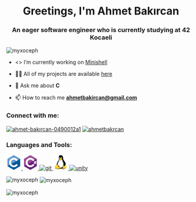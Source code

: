 <h1 align="center">Greetings, I'm Ahmet Bakırcan</h1>

<h3 align="center">An eager software engineer who is currently studying at 42 Kocaeli</h3>


<p align="left"> <img src="https://komarev.com/ghpvc/?username=myxoceph&label=Profile%20views&color=0e75b6&style=flat" alt="myxoceph" /> </p>

- <\> I’m currently working on [Minishell](https://github.com/Myxoceph/Minishell)

- 👨‍💻 All of my projects are available [here](https://github.com/Myxoceph?tab=repositories)

- 💬 Ask me about **C**

- 📫 How to reach me **ahmetbakircan@gmail.com**

<h3 align="left">Connect with me:</h3>
<p align="left">
<a href="https://linkedin.com/in/ahmet-bakırcan-0490012a1" target="blank"><img align="center" src="https://raw.githubusercontent.com/rahuldkjain/github-profile-readme-generator/master/src/images/icons/Social/linked-in-alt.svg" alt="ahmet-bakırcan-0490012a1" height="30" width="40" /></a>
<a href="https://instagram.com/ahmetbakrcan" target="blank"><img align="center" src="https://raw.githubusercontent.com/rahuldkjain/github-profile-readme-generator/master/src/images/icons/Social/instagram.svg" alt="ahmetbakrcan" height="30" width="40" /></a>
</p>

<h3 align="left">Languages and Tools:</h3>
<p align="left"> <a href="https://www.cprogramming.com/" target="_blank" rel="noreferrer"> <img src="https://raw.githubusercontent.com/devicons/devicon/master/icons/c/c-original.svg" alt="c" width="40" height="40"/> </a> <a href="https://www.w3schools.com/cs/" target="_blank" rel="noreferrer"> <img src="https://raw.githubusercontent.com/devicons/devicon/master/icons/csharp/csharp-original.svg" alt="csharp" width="40" height="40"/> </a> <a href="https://git-scm.com/" target="_blank" rel="noreferrer"> <img src="https://www.vectorlogo.zone/logos/git-scm/git-scm-icon.svg" alt="git" width="40" height="40"/> </a> <a href="https://www.linux.org/" target="_blank" rel="noreferrer"> <img src="https://raw.githubusercontent.com/devicons/devicon/master/icons/linux/linux-original.svg" alt="linux" width="40" height="40"/> </a> <a href="https://unity.com/" target="_blank" rel="noreferrer"> <img src="https://www.vectorlogo.zone/logos/unity3d/unity3d-icon.svg" alt="unity" width="40" height="40"/> </a> </p>

<p><img align="left" src="https://github-readme-stats.vercel.app/api/top-langs?username=myxoceph&show_icons=true&locale=en&layout=compact" alt="myxoceph" /></p>

<p>&nbsp;<img align="center" src="https://github-readme-stats.vercel.app/api?username=myxoceph&show_icons=true&locale=en" alt="myxoceph" /></p>

<p><img align="center" src="https://github-readme-streak-stats.herokuapp.com/?user=myxoceph&" alt="myxoceph" /></p>
